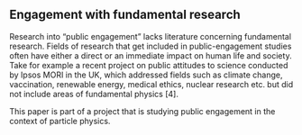 ## Engagement with fundamental research

Research into “public engagement” lacks literature concerning fundamental research.
Fields of research that get included in public-engagement studies often have either a direct or an immediate impact on human life and society.
Take for example a recent project on public attitudes to science conducted by Ipsos MORI in the UK, which addressed fields such as climate change, vaccination, renewable energy, medical ethics, nuclear research etc. but did not include areas of fundamental physics [4].

This paper is part of a project that is studying public engagement in the context of particle physics.
